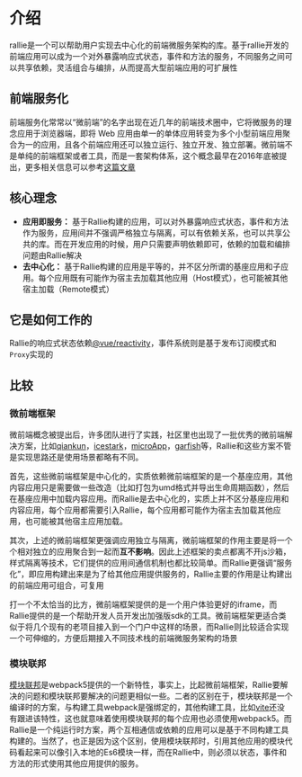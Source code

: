 # 介绍
rallie是一个可以帮助用户实现去中心化的前端微服务架构的库。基于rallie开发的前端应用可以成为一个对外暴露响应式状态，事件和方法的服务，不同服务之间可以共享依赖，灵活组合与编排，从而提高大型前端应用的可扩展性

## 前端服务化
前端服务化常常以“微前端”的名字出现在近几年的前端技术圈中，它将微服务的理念应用于浏览器端，即将 Web 应用由单一的单体应用转变为多个小型前端应用聚合为一的应用，且各个前端应用还可以独立运行、独立开发、独立部署。微前端不是单纯的前端框架或者工具，而是一套架构体系，这个概念最早在2016年底被提出，更多相关信息可以参考[这篇文章](https://swearer23.github.io/micro-frontends/)
## 核心理念
- **应用即服务：** 基于Rallie构建的应用，可以对外暴露响应式状态，事件和方法作为服务，应用间并不强调严格独立与隔离，可以有依赖关系，也可以共享公共的库。而在开发应用的时候，用户只需要声明依赖即可，依赖的加载和编排问题由Rallie解决
- **去中心化：** 基于Rallie构建的应用是平等的，并不区分所谓的基座应用和子应用。每个应用既有可能作为宿主去加载其他应用（Host模式），也可能被其他宿主加载（Remote模式）

## 它是如何工作的
Rallie的响应式状态依赖[@vue/reactivity](https://github.com/vuejs/vue-next/tree/master/packages/reactivity)，事件系统则是基于发布订阅模式和`Proxy`实现的

## 比较
### 微前端框架
微前端概念被提出后，许多团队进行了实践，社区里也出现了一批优秀的微前端解决方案，比如[qiankun](https://qiankun.umijs.org/zh)，[icestark](https://micro-frontends.ice.work/)，[microApp](https://zeroing.jd.com/)，[garfish](https://garfish.top/guide/develop/from-zero)等，Rallie和这些方案不管是实现思路还是使用场景都略有不同。

首先，这些微前端框架是中心化的，实质依赖微前端框架的是一个基座应用，其他内容应用只是需要做一些改造（比如打包为umd格式并导出生命周期函数），然后在基座应用中加载内容应用。而Rallie是去中心化的，实质上并不区分基座应用和内容应用，每个应用都需要引入Rallie，每个应用都可能作为宿主去加载其他应用，也可能被其他宿主应用加载。

其次，上述的微前端框架更强调应用独立与隔离，微前端框架的作用主要是将一个个相对独立的应用聚合到一起而**互不影响**。因此上述框架的卖点都离不开js沙箱，样式隔离等技术，它们提供的应用间通信机制也都比较简单。而Rallie更强调“服务化”，即应用构建出来是为了给其他应用提供服务的，Rallie主要的作用是让构建出的前端应用可组合，可复用

打一个不太恰当的比方，微前端框架提供的是一个用户体验更好的iframe，而Rallie提供的是一个帮助开发人员开发出加强版sdk的工具。微前端框架更适合类似于将几个现有的老项目接入到一个门户中这样的场景，而Rallie则比较适合实现一个可伸缩的，方便后期接入不同技术栈的前端微服务架构的场景
### 模块联邦
[模块联邦](https://webpack.js.org/concepts/module-federation/)是webpack5提供的一个新特性，事实上，比起微前端框架，Rallie要解决的问题和模块联邦要解决的问题更相似一些。二者的区别在于，模块联邦是一个编译时的方案，与构建工具webpack是强绑定的，其他构建工具，比如[vite](https://vitejs.dev/)还没有跟进该特性，这也就意味着使用模块联邦的每个应用也必须使用webpack5。而Rallie是一个纯运行时方案，两个互相通信或依赖的应用可以是基于不同构建工具构建的。当然了，也正是因为这个区别，使用模块联邦时，引用其他应用的模块代码看起来可以像引入本地的Es6模块一样，而在Rallie中，则必须以状态，事件和方法的形式使用其他应用提供的服务。